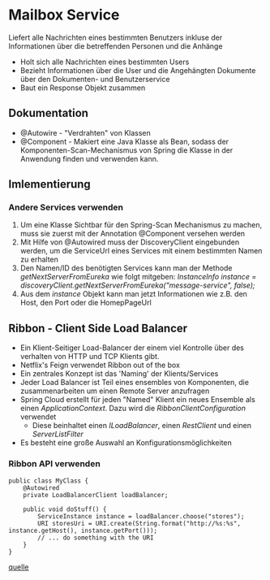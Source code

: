 # Mailbox Service
Liefert alle Nachrichten eines bestimmten Benutzers inkluse der Informationen über die betreffenden Personen und die Anhänge

- Holt sich alle Nachrichten eines bestimmten Users
- Bezieht Informationen über die User und die Angehängten Dokumente über den Dokumenten- und Benutzerservice
- Baut ein Response Objekt zusammen

## Dokumentation
- @Autowire - "Verdrahten" von Klassen 
- @Component - Makiert eine Java Klasse als Bean, sodass der Komponenten-Scan-Mechanismus von Spring die Klasse in der Anwendung finden und verwenden kann.

## Imlementierung

### Andere Services verwenden
1. Um eine Klasse Sichtbar für den Spring-Scan Mechanismus zu machen, muss sie zuerst mit der Annotation @Component versehen werden
2. Mit Hilfe von @Autowired muss der DiscoveryClient eingebunden werden, um die ServiceUrl eines Services mit einem bestimmten Namen zu erhalten
3. Den Namen/ID des benötigten Services kann man der Methode *getNextServerFromEureka* wie folgt mitgeben: *InstanceInfo instance = discoveryClient.getNextServerFromEureka("message-service", false);*
4. Aus dem *instance* Objekt kann man jetzt Informationen wie z.B. den Host, den Port oder die HomepPageUrl


## Ribbon - Client Side Load Balancer
- Ein Klient-Seitiger Load-Balancer der einem viel Kontrolle über des verhalten von HTTP und TCP Klients gibt.
- Netflix's Feign verwendet Ribbon out of the box
- Ein zentrales Konzept ist das 'Naming' der Klients/Services
- Jeder Load Balancer ist Teil eines ensembles von Komponenten, die zusammenarbeiten um einen Remote Server anzufragen
- Spring Cloud erstellt für jeden "Named" Klient ein neues Ensemble als einen *ApplicationContext*. Dazu wird die *RibbonClientConfiguration* verwendet
  - Diese beinhaltet einen *ILoadBalancer*, einen *RestClient* und einen *ServerListFilter*
- Es besteht eine große Auswahl an Konfigurationsmöglichkeiten

### Ribbon API verwenden 

```
public class MyClass {
    @Autowired
    private LoadBalancerClient loadBalancer;

    public void doStuff() {
        ServiceInstance instance = loadBalancer.choose("stores");
        URI storesUri = URI.create(String.format("http://%s:%s", instance.getHost(), instance.getPort()));
        // ... do something with the URI
    }
}
```
[quelle](http://projects.spring.io/spring-cloud/spring-cloud.html#spring-cloud-ribbon)



